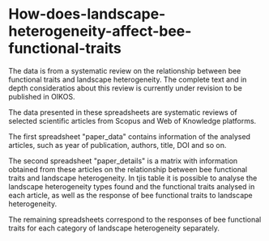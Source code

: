 # How-does-landscape-heterogeneity-affect-bee-functional-traits
The data is from a systematic review on the relationship between bee functional traits and landscape heterogeneity. The complete text and in depth consideratios about this review is currently under revision to be published in OIKOS.

The data presented in these spreadsheets are systematic reviews of selected scientific articles from Scopus and Web of Knowledge platforms.

The first spreadsheet "paper_data" contains information of the analysed articles, such as year of publication, authors, title, DOI and so on.

The second spreadsheet "paper_details" is a matrix with information obtained from these articles on the relationship between bee functional traits and landscape heterogeneity. In tjis table it is possible to analyse the landscape heterogeneity types found and the functional traits analysed in each article, as well as the response of bee functional traits to landscape heterogeneity.

The remaining spreadsheets correspond to the responses of bee functional traits for each category of landscape heterogeneity separately.
